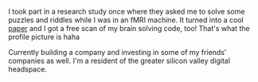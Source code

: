 I took part in a research study once where they asked me to solve some puzzles and riddles while I was in an fMRI machine.
It turned into a cool [paper](https://web.eecs.umich.edu/~weimerw/p/weimer-icse2017-preprint.pdf) and I got a free scan of my brain solving code, too!
That's what the profile picture is haha

Currently building a company and investing in some of my friends' companies as well. I'm a resident of the greater silicon valley digital headspace.

<!--
**yashevde/yashevde** is a ✨ _special_ ✨ repository because its `README.md` (this file) appears on your GitHub profile.

Here are some ideas to get you started:

- 🔭 I’m currently working on ...
- 🌱 I’m currently learning ...
- 👯 I’m looking to collaborate on ...
- 🤔 I’m looking for help with ...
- 💬 Ask me about ...
- 📫 How to reach me: ...
- 😄 Pronouns: ...
- ⚡ Fun fact: ...
-->
